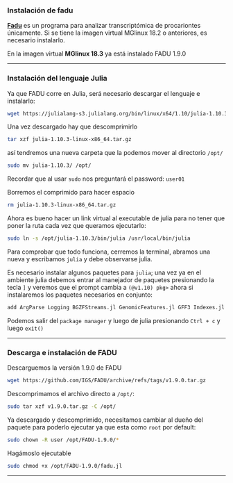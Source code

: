 ### Instalación de fadu

**[Fadu](https://github.com/IGS/FADU)** es un programa para analizar transcriptómica de procariontes únicamente. Si se tiene la imagen virtual MGlinux 18.2 o anteriores, es necesario instalarlo.

En la imagen virtual **MGlinux 18.3** ya está instalado FADU 1.9.0
***
### Instalación del lenguaje Julia
Ya que FADU corre en Julia, será necesario descargar el lenguaje e instalarlo:

```bash
wget https://julialang-s3.julialang.org/bin/linux/x64/1.10/julia-1.10.3-linux-x86_64.tar.gz
```
Una vez descargado hay que descomprimirlo

```bash
tar xzf julia-1.10.3-linux-x86_64.tar.gz
```
así tendremos una nueva carpeta que la podemos mover al directorio `/opt/`

```bash
sudo mv julia-1.10.3/ /opt/
```
Recordar que al usar `sudo` nos preguntará el password: `user01`

Borremos el comprimido para hacer espacio

```bash
rm julia-1.10.3-linux-x86_64.tar.gz
```
Ahora es bueno hacer un link virtual al executable de julia para no tener que poner la ruta cada vez que queramos ejecutarlo:

```bash
sudo ln -s /opt/julia-1.10.3/bin/julia /usr/local/bin/julia
```
Para comprobar que todo funciona, cerremos la terminal, abramos una nueva y escribamos `julia` y debe observarse julia.

Es necesario instalar algunos paquetes para `julia`; una vez ya en el ambiente julia debemos entrar al manejador de paquetes presionando la tecla `]` y veremos que el prompt cambia a `(@v1.10) pkg>` ahora si instalaremos los paquetes necesarios en conjunto:

```bash
add ArgParse Logging BGZFStreams.jl GenomicFeatures.jl GFF3 Indexes.jl StructArrays.jl XAM.jl BED.jl
```
Podemos salir del `package manager` y luego de julia presionando `Ctrl + c` y luego `exit()`

***
### Descarga e instalación de FADU

Descarguemos la versión 1.9.0 de FADU
```bash
wget https://github.com/IGS/FADU/archive/refs/tags/v1.9.0.tar.gz
```
Descomprimamos el archivo directo a `/opt/`:

```bash
sudo tar xzf v1.9.0.tar.gz -C /opt/
```
Ya descargado y descomprimido, necesitamos cambiar al dueño del paquete para poderlo ejecutar ya que esta como `root` por default:

```bash
sudo chown -R user /opt/FADU-1.9.0/*
```
Hagámoslo ejecutable
```bash
sudo chmod +x /opt/FADU-1.9.0/fadu.jl
```
***
